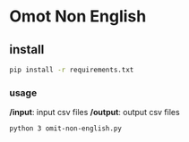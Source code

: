 # Omot Non English

## install

```sh
pip install -r requirements.txt
```

### usage

__/input__: input csv files
__/output__: output csv files

```sh
python 3 omit-non-english.py
```

